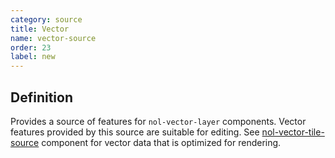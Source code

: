 ```yaml
---
category: source
title: Vector
name: vector-source
order: 23
label: new
---
```


## Definition

Provides a source of features for `nol-vector-layer` components. Vector features provided by this source are suitable for editing. See [nol-vector-tile-source](/components/nol-vector-tile-source/overview) component for vector data that is optimized for rendering.
